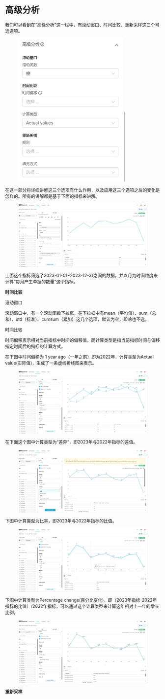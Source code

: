 # 高级分析

我们可以看到在“高级分析”这一栏中，有滚动窗口、时间比较、重新采样这三个可选选项。

<figure><img src="../../.gitbook/assets/image (1) (1).png" alt=""><figcaption></figcaption></figure>

在这一部分将详细讲解这三个选项有什么作用，以及应用这三个选项之后的变化是怎样的。所有的讲解都是基于下面的指标来讲解。

<figure><img src="../../.gitbook/assets/image (1) (1) (1).png" alt=""><figcaption></figcaption></figure>

上面这个指标筛选了2023-01-01\~2023-12-31之间的数据，并以月为时间粒度来计算“每月产生单据的数量”这个指标。



**时间比较**

滚动窗口

滚动窗口中，有一个滚动函数下拉框，在下拉框中有mean（平均值）、sum（总和）、std（标准）、cumsum（累加）这几个选项，默认为空，即啥也不选。



时间比较

时间偏移表示相对当前指标中时间的偏移值，而计算类型是指当前指标时间与偏移指定时间后的指标的计算方式。

在下图中时间偏移为 1 year ago（一年之前）即为2022年，计算类型为Actual value(实际值)，生成了一条虚线折线图来表示。

<figure><img src="../../.gitbook/assets/image (8) (1).png" alt=""><figcaption></figcaption></figure>

在下面这个图中计算类型为“差异”，即2023年与2022年指标的差值。

<figure><img src="../../.gitbook/assets/image (4) (1).png" alt=""><figcaption></figcaption></figure>



下图中计算类型为比率，即2023年与2022年指标的比值。

<figure><img src="../../.gitbook/assets/image (6) (1).png" alt=""><figcaption></figcaption></figure>

下图中计算类型为Percentage change(百分比变化)，即（2023年指标-2022年指标的比值）/2022年指标，可以通过这个计算类型来计算这年相对上一年的增长比例。

<figure><img src="../../.gitbook/assets/image (5) (1).png" alt=""><figcaption></figcaption></figure>





**重新采样**

